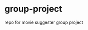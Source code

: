 # group-project
repo for movie suggester group project

<!--
********* MVP ********* 
Target audience: Movie watchers of all ages.

Goal:  Reccomend movies based on genres that users users can save for later.

User stories:
As a movie-watcher, I want to find and store movies in a list to watch later. 

MVP: 
- Ability to search through genres and receive reccomendations. 

+ Ability to save to a list for later (Login with Firebase). 
+ Play a trailer for the movie reccomendations. 



********* Copy and pasted from index.html ********* 

    <!--
        on page load have a popup where you need to register a key/code to save your list
        
        https://introjs.com/ - have a step-by-step guide on how to use the website.

        index.html - have buttons for genres at the top

       app.js - when you click on a particular gengre->
            a row is created below with 3 movie posters/images diaplaying

        app.js - when clicking on another genre->
            another row is dynamically created and inserted at the top, with 3 new movie suggestions 

        you can click on one of the suggestions ->
            -upon clicking on the movie you want, a quick-view popup appears with more info etc.
            -Information is diplayed under the movie poster image, and the image becomes a link to a youtube trailer / embeds a trailer from youtube.

        there's a button to add a particular movie to "your list"


        firebase!
        don't do user authentication, instead local storage and user key/unique id


    
        .
        on page load have a popup where you need to register a key/code to save your list
        
        https://introjs.com/ - have a step-by-step guide on how to use the website.

        have buttons for genres at the top

        when you click on a particular gengre->
            a row is created below with 3 movie posters/images diaplaying

        when clicking on another genre->
            another row is dynamically created and inserted at the top, with 3 new movie suggestions 

        you can click on one of the suggestions ->
            -upon clicking on the movie you want, a quick-view popup appears with more info etc.
            -Information is diplayed under the movie poster image, and the image becomes a link to a youtube trailer / embeds a trailer from youtube.

        there's a button to add a particular movie to "your list"


        firebase!
        don't do user authentication, instead local storage and user key/unique id


    

********* Git *********

This is a step-by-step guide for when you want to start working on something. (assuming you just turned on your computer)

1)  git checkout master
<makes sure you're in the master branch>

2)  git pull origin master
<makes sure you have the latest version of code>

3)  git checkout "branch"
<puts you in your branch now>

4)  git merge master
<copies the latest version of master code to your branch>

DO YOUR EDITS, SAVE WORK

5)  git add *
<adds your file to the 'commit stage'>

6)  git commit -m "message"
<commits your edits to your branch>

7)  git push
<officializes your changes to your branch!>

8)  git checkout master
<puts you back in the master branch>

9)  git pull
<pulls the latest version of master code, maybe someone made some edits>

10) git merge "branch"
<this will merge the edits you made in your branch, with the master branch>

11) git commit -m "message here"
<commits the merge of the two version -- make sure you resolve merge conflicts>

12) git push
<final step, push those merges!>

YOU MADE IT! maybe...

>
